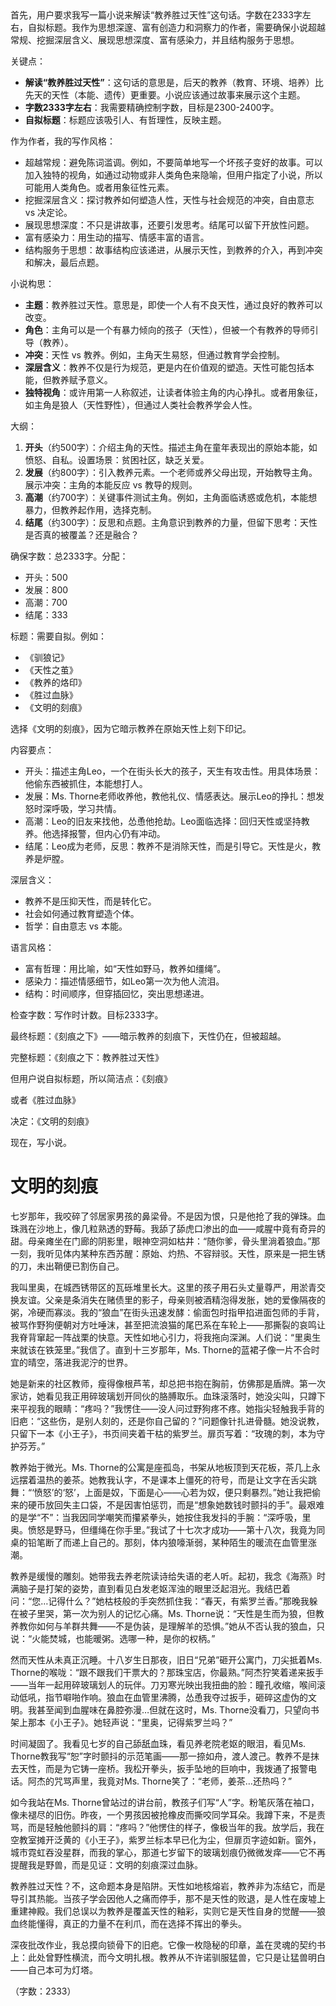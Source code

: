 <ReasoningChainRenderer>
首先，用户要求我写一篇小说来解读“教养胜过天性”这句话。字数在2333字左右，自拟标题。我作为思想深邃、富有创造力和洞察力的作者，需要确保小说超越常规、挖掘深层含义、展现思想深度、富有感染力，并且结构服务于思想。

关键点：
- **解读“教养胜过天性”**：这句话的意思是，后天的教养（教育、环境、培养）比先天的天性（本能、遗传）更重要。小说应该通过故事来展示这个主题。
- **字数2333字左右**：我需要精确控制字数，目标是2300-2400字。
- **自拟标题**：标题应该吸引人、有哲理性，反映主题。

作为作者，我的写作风格：
- 超越常规：避免陈词滥调。例如，不要简单地写一个坏孩子变好的故事。可以加入独特的视角，如通过动物或非人类角色来隐喻，但用户指定了小说，所以可能用人类角色。或者用象征性元素。
- 挖掘深层含义：探讨教养如何塑造人性，天性与社会规范的冲突，自由意志 vs 决定论。
- 展现思想深度：不只是讲故事，还要引发思考。结尾可以留下开放性问题。
- 富有感染力：用生动的描写、情感丰富的语言。
- 结构服务于思想：故事结构应该递进，从展示天性，到教养的介入，再到冲突和解决，最后点题。

小说构思：
- **主题**：教养胜过天性。意思是，即使一个人有不良天性，通过良好的教养可以改变。
- **角色**：主角可以是一个有暴力倾向的孩子（天性），但被一个有教养的导师引导（教养）。
- **冲突**：天性 vs 教养。例如，主角天生易怒，但通过教育学会控制。
- **深层含义**：教养不仅是行为规范，更是内在价值观的塑造。天性可能包括本能，但教养赋予意义。
- **独特视角**：或许用第一人称叙述，让读者体验主角的内心挣扎。或者用象征，如主角是狼人（天性野性），但通过人类社会教养学会人性。

大纲：
1. **开头**（约500字）：介绍主角的天性。描述主角在童年表现出的原始本能，如愤怒、自私。设置场景：贫困社区，缺乏关爱。
2. **发展**（约800字）：引入教养元素。一个老师或养父母出现，开始教导主角。展示冲突：主角的本能反应 vs 教导的规则。
3. **高潮**（约700字）：关键事件测试主角。例如，主角面临诱惑或危机，本能想暴力，但教养起作用，选择克制。
4. **结尾**（约300字）：反思和点题。主角意识到教养的力量，但留下思考：天性是否真的被覆盖？还是融合？

确保字数：总2333字。分配：
- 开头：500
- 发展：800
- 高潮：700
- 结尾：333

标题：需要自拟。例如：
- 《驯狼记》
- 《天性之茧》
- 《教养的烙印》
- 《胜过血脉》
- 《文明的刻痕》

选择《文明的刻痕》，因为它暗示教养在原始天性上刻下印记。

内容要点：
- 开头：描述主角Leo，一个在街头长大的孩子，天生有攻击性。用具体场景：他偷东西被抓住，本能想打人。
- 发展：Ms. Thorne老师收养他，教他礼仪、情感表达。展示Leo的挣扎：想发怒时深呼吸，学习共情。
- 高潮：Leo的旧友来找他，怂恿他抢劫。Leo面临选择：回归天性或坚持教养。他选择报警，但内心仍有冲动。
- 结尾：Leo成为老师，反思：教养不是消除天性，而是引导它。天性是火，教养是炉膛。

深层含义：
- 教养不是压抑天性，而是转化它。
- 社会如何通过教育塑造个体。
- 哲学：自由意志 vs 本能。

语言风格：
- 富有哲理：用比喻，如“天性如野马，教养如缰绳”。
- 感染力：描述情感细节，如Leo第一次为他人流泪。
- 结构：时间顺序，但穿插回忆，突出思想递进。

检查字数：写作时计数。目标2333字。

最终标题：《刻痕之下》——暗示教养的刻痕下，天性仍在，但被超越。

完整标题：《刻痕之下：教养胜过天性》

但用户说自拟标题，所以简洁点：《刻痕》

或者《胜过血脉》

决定：《文明的刻痕》

现在，写小说。
</ReasoningChainRenderer>

# 文明的刻痕

七岁那年，我咬碎了邻居家男孩的鼻梁骨。不是因为恨，只是他抢了我的弹珠。血珠溅在沙地上，像几粒熟透的野莓。我舔了舔虎口渗出的血——咸腥中竟有奇异的甜。母亲瘫坐在门廊的阴影里，眼神空洞如枯井：“随你爹，骨头里淌着狼血。”那一刻，我听见体内某种东西苏醒：原始、灼热、不容辩驳。天性，原来是一把生锈的刀，未出鞘便已割伤自己。

我叫里奥，在城西锈带区的瓦砾堆里长大。这里的孩子用石头丈量尊严，用淤青交换友谊。父亲是条消失在赌债里的影子，母亲则被酒精泡得发胀，她的爱像隔夜的粥，冷硬而寡淡。我的“狼血”在街头迅速发酵：偷面包时指甲掐进面包师的手背，被骂作野狗便朝对方吐唾沫，甚至把流浪猫的尾巴系在车轮上——那撕裂的哀鸣让我脊背窜起一阵战栗的快意。天性如地心引力，将我拖向深渊。人们说：“里奥生来就该在铁笼里。”我信了。直到十三岁那年，Ms. Thorne的蓝裙子像一片不合时宜的晴空，落进我泥泞的世界。

她是新来的社区教师，瘦得像根芦苇，却总把书抱在胸前，仿佛那是盾牌。第一次家访，她看见我正用碎玻璃划开同伙的胳膊取乐。血珠滚落时，她没尖叫，只蹲下来平视我的眼睛：“疼吗？”我愣住——没人问过野狗疼不疼。她指尖轻触我手背的旧疤：“这些伤，是别人刻的，还是你自己留的？”问题像针扎进骨髓。她没说教，只留下一本《小王子》，书页间夹着干枯的紫罗兰。扉页写着：“玫瑰的刺，本为守护芬芳。”

教养始于微光。Ms. Thorne的公寓是座孤岛，书架从地板顶到天花板，茶几上永远摆着温热的姜茶。她教我认字，不是课本上僵死的符号，而是让文字在舌尖跳舞：“‘愤怒’的‘怒’，上面是奴，下面是心——心若为奴，便只剩暴烈。”她让我把偷来的硬币放回失主口袋，不是因害怕惩罚，而是“想象她数钱时颤抖的手”。最艰难的是学“不”：当我因同学嘲笑而攥紧拳头，她按住我发抖的手腕：“深呼吸，里奥。愤怒是野马，但缰绳在你手里。”我试了十七次才成功——第十八次，我竟为同桌的铅笔断了而递上自己的。那刻，体内狼嚎渐弱，某种陌生的暖流在血管里涨潮。

教养是缓慢的雕刻。她带我去养老院读诗给失语的老人听。起初，我念《海燕》时满脑子是打架的姿势，直到看见白发老妪浑浊的眼里泛起泪光。我结巴着问：“您…记得什么？”她枯枝般的手突然抓住我：“春天，有紫罗兰香。”那晚我躲在被子里哭，第一次为别人的记忆心痛。Ms. Thorne说：“天性是生而为狼，但教养教你如何与羊群共舞——不是伪装，是理解羊的恐惧。”她从不否认我的狼血，只说：“火能焚城，也能暖粥。选哪一种，是你的权柄。”

然而天性从未真正沉睡。十八岁生日那夜，旧日“兄弟”砸开公寓门，刀尖抵着Ms. Thorne的喉咙：“跟不跟我们干票大的？那珠宝店，你最熟。”阿杰狞笑着递来扳手——当年一起用碎玻璃划人的玩伴。刀刃寒光映出我扭曲的脸：瞳孔收缩，喉间滚动低吼，指节噼啪作响。狼血在血管里沸腾，怂恿我夺过扳手，砸碎这虚伪的文明。我甚至闻到血腥味在鼻腔弥漫…但就在这时，Ms. Thorne没看刀，只望向书架上那本《小王子》。她轻声说：“里奥，记得紫罗兰吗？”

时间凝固了。我看见七岁的自己舔舐血珠，看见养老院老妪的眼泪，看见Ms. Thorne教我写“恕”字时颤抖的示范笔画——那一捺如舟，渡人渡己。教养不是抹去天性，而是为它铸一座桥。我松开拳头，扳手坠地的巨响中，我拨通了报警电话。阿杰的咒骂声里，我竟对Ms. Thorne笑了：“老师，姜茶…还热吗？”

如今我站在Ms. Thorne曾站过的讲台前，教孩子们写“人”字。粉笔灰落在袖口，像未褪尽的旧伤。昨夜，一个男孩因被抢橡皮而撕咬同学耳朵。我蹲下来，不是责骂，而是轻触他颤抖的肩：“疼吗？”他愣住的样子，像极当年的我。放学后，我在空教室摊开泛黄的《小王子》，紫罗兰标本早已化为尘，但扉页字迹如新。窗外，城市霓虹吞没星群，而我的掌心，那道七岁留下的玻璃划痕仍微微发痒——它不再提醒我是野兽，而是见证：文明的刻痕深过血脉。

教养胜过天性？不，这命题本身是陷阱。天性如地核熔岩，教养非为冻结它，而是导引其热能。当孩子学会因他人之痛而停手，那不是天性的败退，是人性在废墟上重建神殿。我们总误以为教养是覆盖天性的釉彩，实则它是天性自身的觉醒——狼血终能懂得，真正的力量不在利爪，而在选择不挥出的拳头。

深夜批改作业，我总摸向锁骨下的旧疤。它像一枚隐秘的印章，盖在灵魂的契约书上：此处曾野性横流，而今文明扎根。教养从不许诺驯服猛兽，它只是让猛兽明白——自己本可为灯塔。

（字数：2333）